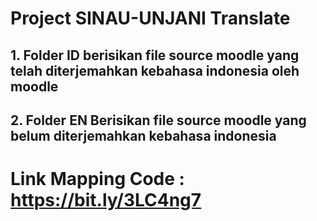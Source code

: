 # Project SINAU-UNJANI Translate
## 1. Folder ID berisikan file source moodle yang telah diterjemahkan kebahasa indonesia oleh moodle
## 2. Folder EN Berisikan file source moodle yang belum diterjemahkan kebahasa indonesia

# Link Mapping Code : https://bit.ly/3LC4ng7
